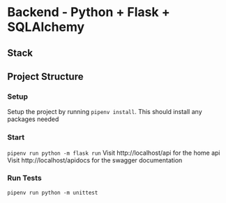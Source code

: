 # Backend - Python + Flask + SQLAlchemy
## Stack

## Project Structure
### Setup
Setup the project by running `pipenv install`. This should install any packages needed
### Start
`pipenv run python -m flask run`
Visit http://localhost/api for the home api
Visit http://localhost/apidocs for the swagger documentation
### Run Tests
`pipenv run python -m unittest`
